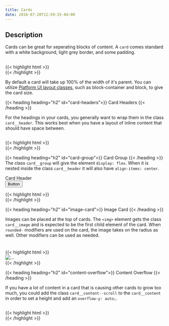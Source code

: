 ```yaml
---
title: Cards
date: 2018-07-20T12:59:15-04:00
---
```


## Description

Cards can be great for seperating blocks of content. A `card` comes standard with a white background, light grey border, and
some padding.

<div class="block-container mb-3">
  <div class="block block-4">
    <div class="card">
        <div class="card__content">
            <h2 class="skeleton skeleton--md"></h2>
            <p class="skeleton" data-lines="4"></p>
        </div>
    </div>
  </div>
</div>

<div class="mt-3 mb-3">
{{< highlight html >}}
<div class="card">
    <div class="card__content">
        <!-- Content goes here! -->
    </div>
</div>
{{< /highlight >}}
</div>

<div class="message message--info mb-4">
  <p>By default a card will take up 100% of the width of it's parent. You can utilize <a class="text-navy text-underline--hover" href="../../layout/layout">Platform UI layout classes</a>, such as block-container and block, to give the card size.</p>
</div>

{{< heading heading="h2" id="card-headers">}}
Card Headers
{{< /heading >}}

For the headings in your cards, you generally want to wrap them in the class `card__header`. This works best when you
have a layout of inline content that should have space between. 

<div class="block-container">
    <div class="block block-4">
    <div class="card">
        <div class="card__header">
            <h2 class="skeleton skeleton--md"></h2>
        </div>
        <div class="card__content">
            <p class="skeleton" data-lines="4"></p>
        </div>
    </div>
    </div>
</div>

<div class="mt-3 mb-4">
{{< highlight html >}}
<div class="card">
    <div class="card__header">
        <!-- Header goes here! -->
    </div>
    <div class="card__content">
        <!-- Content goes here! -->
    </div>
</div>
{{< /highlight >}}
</div>

{{< heading heading="h2" id="card-group">}}
Card Group
{{< /heading >}}
The class `card__group` will give the element `display: flex`.
When it is nested inside the class `card__header` it will also have `align-items: center`.

<div class="block-container">
  <div class="block block-4">
    <div class="card">
      <div class="card__header">
        <div class="card__group">
          <i class="pi-quill"></i>
          <div class="card__title">
            Card Header
          </div>
        </div>
        <button class="button">Button</button>
      </div>
      <div class="card__content">
        <p class="skeleton" data-lines="4"></p>
      </div>
    </div>
  </div>
</div>

<div class="mt-3 mb-4">
{{< highlight html >}}
<div class="card">
    <div class="card__header">
        <div class="card__group">
            <!-- Group goes here! -->
        </div>
    </div>
    <div class="card__content">
        <!-- Content goes here! -->
    </div>
</div>
{{< /highlight >}}
</div>


{{< heading heading="h2" id="image-card">}}
Image Card
{{< /heading >}}

Images can be placed at the top of cards. The `<img>` element gets the class `card__image` and is expected to be the first child element of the card.
When `rounded-` modifiers are used on the card, the image takes on the radius as well. Other modifiers can be used as needed.


<div class="block-container blocks tablet-up-4">
    <div class="block">
        <div class="card">
            <img class="card__image" src="http://placeimg.com/640/480/any" alt="" />
            <div class="card__content">
                <h3 class="skeleton skeleton--md"></h3>
                <p class="skeleton" data-lines="4"></p>
            </div>
        </div>
    </div>
</div>

<div class="mt-3 mb-4">
{{< highlight html >}}
<div class="card">
    <img class="card__image" src="..." alt="..." />
    <div class="card__content">
        <!-- Content goes here! -->
    </div>
</div>
{{< /highlight >}}
</div>


{{< heading heading="h2" id="content-overflow">}}
Content Overflow
{{< /heading >}}

If you have a lot of content in a card that is causing other cards to grow too much, you could add the class
`card__content--scroll` to the `card__content` in order to set a height and add an `overflow-y: auto;`.

<div class="block-container mobile-up-3 blocks px-2">
  <div class="block">
    <div class="card flex flex--column flex--justify-between">
        <div class="card__header">
            <h2 class="skeleton skeleton--md">
        </div>
        <div class="card__content card__content--scroll">
            <p class="skeleton" data-lines="4">
            <p class="skeleton" data-lines="7">
            <p class="skeleton" data-lines="5">
            <p class="skeleton" data-lines="3">
        </div>
        <div class="card__footer card__footer">
            <p class="skeleton"></p>
        </div>
    </div>
  </div>
</div>

<div class="mt-3 mb-4">
{{< highlight html >}}
<div class="card">
    <div class="card__content card__content--scroll">
        <!-- Content goes here! -->
    </div>
</div>
{{< /highlight >}}
</div>
